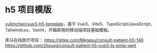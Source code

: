 # h5 项目模版

[yulimchen/vue3-h5-template](https://github.com/yulimchen/vue3-h5-template)，基于 Vue3、Vite5、TypeScript/JavaScript、Tailwindcss、Vant4，开箱即用的移动端项目基础模板。


黑马在线医疗项目：
<https://gitee.com/Megasu/consult-patient-h5-149>
<https://github.com/zhousg/consult-patient-h5-vue3-ts-pinia-vant>

